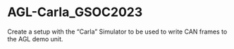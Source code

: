 # AGL-Carla_GSOC2023
Create a setup with the “Carla” Simulator to be used to write CAN frames to the AGL demo unit.


